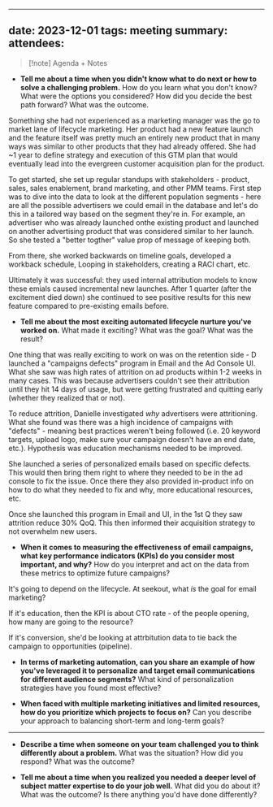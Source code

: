 
---
date: 2023-12-01
tags: meeting
summary: 
attendees: 
---

> [!note] Agenda + Notes
> 

- **Tell me about a time when you didn't know what to do next or how to solve a challenging problem.** How do you learn what you don't know? What were the options you considered? How did you decide the best path forward? What was the outcome.

Something she had not experienced as a marketing manager was the go to market lane of lifecycle marketing. Her product had a new feature launch and the feature itself was pretty much an entirely new product that in many ways was similar to other products that they had already offered. She had ~1 year to define strategy and execution of this GTM plan that would eventually lead into the evergreen customer acquisition plan for the product.

To get started, she set up regular standups with stakeholders - product, sales, sales enablement, brand marketing, and other PMM teams. First step was to dive into the data to look at the different population segments - here are all the possible advertisers we could email in the database and let's do this in a tailored way based on the segment they're in. For example, an advertiser who was already launched onthe existing product and launched on another advertising product that was considered similar to her launch. So she tested a "better togther" value prop of message of keeping both. 

From there, she worked backwards on timeline goals, developed a workback schedule, Looping in stakeholders, creating a RACI chart, etc. 

Ultimately it was successful: they used internal attribution models to know these emials caused incremental new launches. After 1 quarter  (after the excitement died down) she continued to see positive results for this new feature compared to pre-existing emails before.

* **Tell me about the most exciting automated lifecycle nurture you've worked on.** What made it exciting? What was the goal? What was the result?

One thing that was really exciting to work on was on the retention side - D launched a "campaigns defects" program in Email and the Ad Console UI. What she saw was high rates of attrition on ad products within 1-2 weeks in many cases. This was because advertisers couldn't see their attribution until they hit 14 days of usage, but were getting frustrated and quitting early (whether they realized that or not). 

To reduce attrition, Danielle investigated *why* advertisers were attritioning. What she found was there was a high incidence of campaigns with "defects" - meaning best practices weren't being followed (i.e. 20 keyword targets, upload logo, make sure your campaign doesn't have an end date, etc.). Hypothesis was education mechanisms needed to be improved.

She launched a series of personalized emails based on specific defects. This would then bring them right to where they needed to be in the ad console to fix the issue. Once there they also provided in-product info on how to do what they needed to fix and why, more educational resources, etc.

Once she launched this program in Email and UI, in the 1st Q they saw attrition reduce 30% QoQ.  This then informed their acquisition strategy to not overwhelm new users. 

- **When it comes to measuring the effectiveness of email campaigns, what key performance indicators (KPIs) do you consider most important, and why?** How do you interpret and act on the data from these metrics to optimize future campaigns?

It's going to depend on the lifecycle. At seekout, what *is* the goal for email marketing?

If it's education, then the KPI is about CTO rate - of the people opening, how many are going to the resource? 

If it's conversion, she'd be looking at attrbitution data to tie back the campaign to opportunities (pipeline).


- **In terms of marketing automation, can you share an example of how you've leveraged it to personalize and target email communications for different audience segments?** What kind of personalization strategies have you found most effective?



- **When faced with multiple marketing initiatives and limited resources, how do you prioritize which projects to focus on?** Can you describe your approach to balancing short-term and long-term goals?




*** 

- **Describe a time when someone on your team challenged you to think differently about a problem.** What was the situation? How did you respond? What was the outcome?


- **Tell me about a time when you realized you needed a deeper level of subject matter expertise to do your job well.** What did you do about it? What was the outcome? Is there anything you'd have done differently?